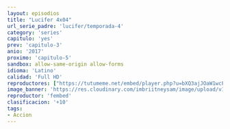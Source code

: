 ```yaml
---
layout: episodios
title: "Lucifer 4x04"
url_serie_padre: 'lucifer/temporada-4'
category: 'series'
capitulo: 'yes'
prev: 'capitulo-3'
anio: '2017'
proximo: 'capitulo-5'
sandbox: allow-same-origin allow-forms
idioma: 'Latino'
calidad: 'Full HD'
reproductores: ["https://tutumeme.net/embed/player.php?u=bXQ3ajJOaW1wcFRGcEs2VW5XRGExTlRPMytmUnc3bHVwcWhoenVIUjI5SHF5TlNwc0taaG1jN2gwZHZSNTlIRHVhV2tZWitkNUtDVDNOL1ZvYW1rYjJoaW1xQT0"]
image_banner: 'https://res.cloudinary.com/imbriitneysam/image/upload/v1546476989/punisher-banner-min.jpg'
reproductor: 'fembed'
clasificacion: '+10'
tags:
- Accion
---
```












